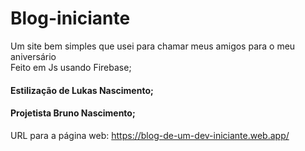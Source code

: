 # Blog-iniciante
Um site bem simples que usei para chamar meus amigos para o meu aniversário
</br>Feito em Js usando Firebase;
<h4> Estilização de Lukas Nascimento; </h4>
<h4> Projetista Bruno Nascimento; </h4>

URL para a página web: https://blog-de-um-dev-iniciante.web.app/
